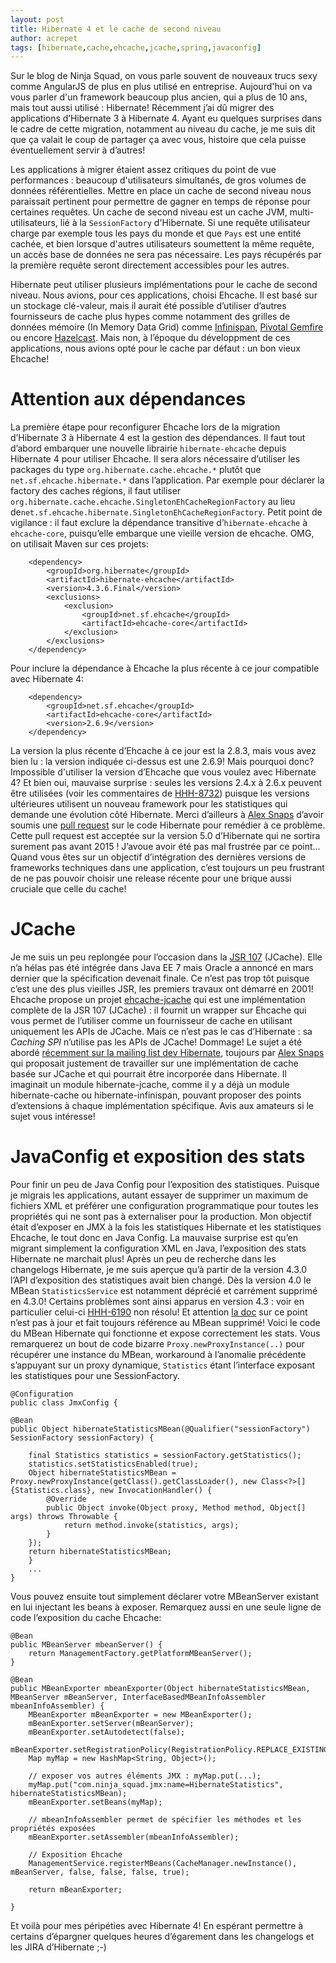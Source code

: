 ```yaml
---
layout: post
title: Hibernate 4 et le cache de second niveau
author: acrepet
tags: [hibernate,cache,ehcache,jcache,spring,javaconfig]
---
```

Sur le blog de Ninja Squad, on vous parle souvent de nouveaux trucs sexy comme AngularJS de plus en plus utilisé en entreprise. Aujourd'hui on va vous parler d'un framework beaucoup plus ancien, qui a plus de 10 ans, mais tout aussi utilisé : Hibernate!
Récemment j’ai dû migrer des applications d’Hibernate 3 à Hibernate 4. 
Ayant eu quelques surprises dans le cadre de cette migration, notamment au niveau du cache, je me suis dit que ça valait le coup de partager ça avec vous, histoire que cela puisse éventuellement servir à d’autres!

Les applications à migrer étaient assez critiques du point de vue performances : beaucoup d'utilisateurs simultanés, de gros volumes de données référentielles. Mettre en place un cache de second niveau nous paraissait pertinent pour permettre de gagner en temps de réponse pour certaines requêtes. Un cache de second niveau est un cache JVM, multi-utilisateurs, lié à la `SessionFactory` d'Hibernate. Si une requête utilisateur charge par exemple tous les pays du monde et que `Pays` est une entité cachée, et bien lorsque d'autres utilisateurs soumettent la même requête, un accès base de données ne sera pas nécessaire. Les pays récupérés par la première requête seront directement accessibles pour les autres.

Hibernate peut utiliser plusieurs implémentations pour le cache de second niveau.
Nous avions, pour ces applications, choisi Ehcache.
Il est basé sur un stockage clé-valeur, mais il aurait été possible d’utiliser d’autres fournisseurs de cache plus hypes comme notamment des grilles de données mémoire (In Memory Data Grid) comme [Infinispan](http://infinispan.org/), [Pivotal Gemfire](https://www.pivotal.io/big-data/pivotal-gemfire) ou encore [Hazelcast](http://hazelcast.com/).
Mais non, à l’époque du développment de ces applications, nous avions opté pour le cache par défaut : un bon vieux Ehcache!

# Attention aux dépendances

La première étape pour reconfigurer Ehcache lors de la migration d’Hibernate 3 à Hibernate 4 est la gestion des dépendances.
Il faut tout d’abord embarquer une nouvelle librairie `hibernate-ehcache` depuis Hibernate 4 pour utiliser Ehcache.
Il sera alors nécessaire d’utiliser les packages du type `org.hibernate.cache.ehcache.*` plutôt que `net.sf.ehcache.hibernate.*` dans l’application. 
Par exemple pour déclarer la factory des caches régions, il faut utiliser `org.hibernate.cache.ehcache.SingletonEhCacheRegionFactory` au lieu de`net.sf.ehcache.hibernate.SingletonEhCacheRegionFactory`.
Petit point de vigilance : il faut exclure la dépendance transitive d’`hibernate-ehcache` à `ehcache-core`, puisqu’elle embarque une vieille version de ehcache.
OMG, on utilisait Maven sur ces projets:

        <dependency>
            <groupId>org.hibernate</groupId>
            <artifactId>hibernate-ehcache</artifactId>
            <version>4.3.6.Final</version>
            <exclusions>
                <exclusion>
                    <groupId>net.sf.ehcache</groupId>
                    <artifactId>ehcache-core</artifactId>
                </exclusion>
            </exclusions>
        </dependency>
			
Pour inclure la dépendance à Ehcache la plus récente à ce jour compatible avec Hibernate 4:

        <dependency>
            <groupId>net.sf.ehcache</groupId>
            <artifactId>ehcache-core</artifactId>
            <version>2.6.9</version>
        </dependency>
		
La version la plus récente d’Ehcache à ce jour est la 2.8.3, mais vous avez bien lu : la version indiquée ci-dessus est une 2.6.9! Mais pourquoi donc? Impossible d'utiliser la version d’Ehcache que vous voulez avec Hibernate 4? Et bien oui, mauvaise surprise : seules les versions 2.4.x à 2.6.x peuvent être utilisées (voir les commentaires de [HHH-8732](https://hibernate.atlassian.net/browse/HHH-8732)) puisque les versions ultérieures utilisent un nouveau framework pour les statistiques qui demande une évolution côté Hibernate. Merci d’ailleurs à [Alex Snaps](https://twitter.com/alexsnaps) d’avoir soumis une [pull request](https://github.com/hibernate/hibernate-orm/pull/643) sur le code Hibernate pour remédier à ce problème. Cette pull request est acceptée sur la version 5.0 d’Hibernate qui ne sortira surement pas avant 2015 !
J’avoue avoir été pas mal frustrée par ce point…
Quand vous êtes sur un objectif d’intégration des dernières versions de frameworks techniques dans une application, c’est toujours un peu frustrant de ne pas pouvoir choisir une release récente pour une brique aussi cruciale que celle du cache!

# JCache

Je me suis un peu replongée pour l’occasion dans la [JSR 107](https://jcp.org/en/jsr/detail?id=107) (JCache).
Elle n’a hélas pas été intégrée dans Java EE 7 mais Oracle a annoncé en mars dernier que la spécification devenait finale.
Ce n’est pas trop tôt puisque c’est une des plus vieilles JSR, les premiers travaux ont démarré en 2001!
Ehcache propose un projet [ehcache-jcache](https://github.com/ehcache/ehcache-jcache) qui est une implémentation complète de la JSR 107 (JCache) : il fournit un wrapper sur Ehcache qui vous permet de l’utiliser comme un fournisseur de cache en utilisant uniquement les APIs de JCache.
Mais ce n’est pas le cas d’Hibernate : sa _Caching SPI_ n’utilise pas les APIs de JCache! Dommage!
Le sujet a été abordé [récemment sur la mailing list dev Hibernate](http://lists.jboss.org/pipermail/hibernate-dev/2014-March/011113.html), toujours par [Alex Snaps](https://twitter.com/alexsnaps) qui proposait justement de travailler sur une implémentation de cache basée sur JCache et qui pourrait être incorporée dans Hibernate.
Il imaginait un module hibernate-jcache, comme il y a déjà un module hibernate-cache ou hibernate-infinispan, pouvant proposer des points d’extensions à chaque implémentation spécifique.
Avis aux amateurs si le sujet vous intéresse!

# JavaConfig et exposition des stats

Pour finir un peu de Java Config pour l’exposition des statistiques.
Puisque je migrais les applications, autant essayer de supprimer un maximum de fichiers XML et préférer une configuration programmatique pour toutes les propriétés qui ne sont pas à externaliser pour la production.
Mon objectif était d’exposer en JMX à la fois les statistiques Hibernate et les statistiques Ehcache, le tout donc en Java Config.
La mauvaise surprise est qu’en migrant simplement la configuration XML en Java, l’exposition des stats Hibernate ne marchait plus!
Après un peu de recherche dans les changelogs Hibernate, je me suis aperçue qu’à partir de la version 4.3.0 l’API d’exposition des statistiques avait bien changé.
Dès la version 4.0 le MBean `StatisticsService` est notamment déprécié et carrément supprimé en 4.3.0!
Certains problèmes sont ainsi apparus en version 4.3 : voir en particulier celui-ci [HHH-6190](https://hibernate.atlassian.net/browse/HHH-6190) non résolu!
Et attention [la doc](http://docs.jboss.org/hibernate/orm/4.3/manual/en-US/html_single/#performance-monitoring-sf) sur ce point n’est pas à jour et fait toujours référence au MBean supprimé! 
Voici le code du MBean Hibernate qui fonctionne et expose correctement les stats.
Vous remarquerez un bout de code bizarre `Proxy.newProxyInstance(..)` pour récupérer une instance du MBean, workaround à l’anomalie précédente s’appuyant sur un proxy dynamique, `Statistics` étant l’interface exposant les statistiques pour une SessionFactory.

    @Configuration
    public class JmxConfig {

    @Bean
    public Object hibernateStatisticsMBean(@Qualifier("sessionFactory") SessionFactory sessionFactory) {

        final Statistics statistics = sessionFactory.getStatistics();
        statistics.setStatisticsEnabled(true);
        Object hibernateStatisticsMBean = Proxy.newProxyInstance(getClass().getClassLoader(), new Class<?>[]{Statistics.class}, new InvocationHandler() {
            @Override
            public Object invoke(Object proxy, Method method, Object[] args) throws Throwable {
                return method.invoke(statistics, args);
            }
        });
        return hibernateStatisticsMBean;
        }
        ...
    }

Vous pouvez ensuite tout simplement déclarer votre MBeanServer existant en lui injectant les beans à exposer.
Remarquez aussi en une seule ligne de code l’exposition du cache Ehcache:

    @Bean
    public MBeanServer mbeanServer() {
        return ManagementFactory.getPlatformMBeanServer();
    }

    @Bean
    public MBeanExporter mbeanExporter(Object hibernateStatisticsMBean, MBeanServer mBeanServer, InterfaceBasedMBeanInfoAssembler mbeanInfoAssembler) {
        MBeanExporter mBeanExporter = new MBeanExporter();
        mBeanExporter.setServer(mBeanServer);
        mBeanExporter.setAutodetect(false);
        mBeanExporter.setRegistrationPolicy(RegistrationPolicy.REPLACE_EXISTING);
        Map myMap = new HashMap<String, Object>();
        
        // exposer vos autres éléments JMX : myMap.put(...);
        myMap.put("com.ninja_squad.jmx:name=HibernateStatistics", hibernateStatisticsMBean);
        mBeanExporter.setBeans(myMap);

        // mbeanInfoAssembler permet de spécifier les méthodes et les propriétés exposées
        mBeanExporter.setAssembler(mbeanInfoAssembler);
        
        // Exposition Ehcache
        ManagementService.registerMBeans(CacheManager.newInstance(), mBeanServer, false, false, false, true);
        
        return mBeanExporter;

    }

Et voilà pour mes péripéties avec Hibernate 4! En espérant permettre à certains d’épargner quelques heures d’égarement dans les changelogs et les JIRA d’Hibernate ;-)

